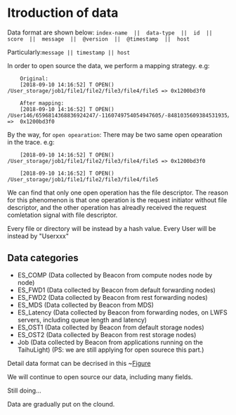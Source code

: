 # Itroduction of data

Data format are shown below:
`index-name  ||  data-type  ||  id  ||  score  ||  message  ||  @version  ||  @timestamp  ||  host`

Particularly:`message || timestamp || host`

In order to open source the data, we perform a mapping strategy. e.g:
```
    Original:
    [2018-09-10 14:16:52] T OPEN() /User_storage/job1/file1/file2/file3/file4/file5 => 0x1200bd3f0
    
    After mapping:
    [2018-09-10 14:16:52] T OPEN() /User146/6596814368836924247/-1160749754054947605/-8481035609384531935/2230746621555036977/756880090362066628/-1752974055252976644 =>  0x1200bd3f0
```
By the way, for `open opearation`: There may be two same open opearation in the trace. e.g:
```    
    [2018-09-10 14:16:52] T OPEN() /User_storage/job1/file1/file2/file3/file4/file5 => 0x1200bd3f0
    
    [2018-09-10 14:16:52] T OPEN() /User_storage/job1/file1/file2/file3/file4/file5
```    
We can find that only one open operation has the file descriptor. The reason for this phenomenon is that one operation is the request initiator without file descriptor, and the other operation has alreadly received the request comletation signal with file descriptor.

Every file or directory will be instead by a hash value. Every User will be instead by "Userxxx"

## Data categories
* ES_COMP
    (Data collected by Beacon from compute nodes node by node)
* ES_FWD1
    (Data collected by Beacon from default forwarding nodes)
* ES_FWD2
    (Data collected by Beacon from rest forwarding nodes)
* ES_MDS
    (Data collected by Beacon from MDS)
* ES_Latency
    (Data collected by Beacon from forwarding nodes, on LWFS servers, including queue length and latency)
* ES_OST1
    (Data collected by Beacon from default storage nodes)
* ES_OST2
    (Data collected by Beacon from rest storage nodes)
* Job
    (Data collected by Beacon from applications running on the TaihuLight) 
    (PS: we are still applying for open sourece this part.)
    
Detail data format can be decrised in this ~[Figure](https://github.com/Beaconsys/Beacon/blob/master/icon/Dataformat.png)

We will continue to open source our data, including many fields.  

Still doing...

Data are gradually put on the clound.
